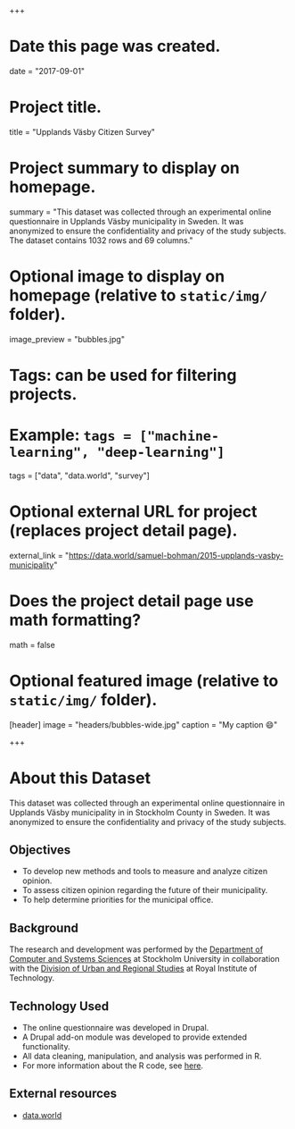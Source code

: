 +++
# Date this page was created.
date = "2017-09-01"

# Project title.
title = "Upplands Väsby Citizen Survey"

# Project summary to display on homepage.
summary = "This dataset was collected through an experimental online questionnaire in Upplands Väsby municipality in Sweden. It was anonymized to ensure the confidentiality and privacy of the study subjects. The dataset contains 1032 rows and 69 columns."

# Optional image to display on homepage (relative to `static/img/` folder).
image_preview = "bubbles.jpg"

# Tags: can be used for filtering projects.
# Example: `tags = ["machine-learning", "deep-learning"]`
tags = ["data", "data.world", "survey"]

# Optional external URL for project (replaces project detail page).
external_link = "https://data.world/samuel-bohman/2015-upplands-vasby-municipality"

# Does the project detail page use math formatting?
math = false

# Optional featured image (relative to `static/img/` folder).
[header]
image = "headers/bubbles-wide.jpg"
caption = "My caption :smile:"

+++

# About this Dataset
This dataset was collected through an experimental online questionnaire in Upplands Väsby municipality in in Stockholm County in Sweden. It was anonymized to ensure the confidentiality and privacy of the study subjects. 

## Objectives
* To develop new methods and tools to measure and analyze citizen opinion. 
* To assess citizen opinion regarding the future of their municipality. 
* To help determine priorities for the municipal office. 

## Background
The research and development was performed by the [Department of Computer and Systems Sciences](http://dsv.su.se/) at Stockholm University in collaboration with the [Division of Urban and Regional Studies](https://www.kth.se/en/abe/om-skolan/2.1166/inst/som) at Royal Institute of Technology. 

## Technology Used
* The online questionnaire was developed in Drupal. 
* A Drupal add-on module was developed to provide extended functionality. 
* All data cleaning, manipulation, and analysis was performed in R. 
* For more information about the R code, see [here](https://github.com/samuel-bohman/xplor). 

## External resources
* [data.world](https://data.world/samuel-bohman/2015-upplands-vasby-municipality)
